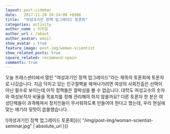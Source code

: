 ```yaml
---
layout: post-sidebar
date:   2017-11-28 20:24:00 +0900
title:  "여성과기인 정책 업그레이드 토론회"
categories: activity
author_name : 이우일
author_url : /about
author_avatar: wooil
show_avatar : true
feature_image: post-img/woman-scientist
show_related_posts: true
square_related: recommend-spain
comments: true
---
```


오늘 프레스센터에서 열린 "여성과기인 정책 업그레이드"라는 제목의 토론회에 토론자로 나갔습니다. 지금 닥치고 있는 인구절벽을 헤쳐나가려면 여성의 사회진출은 선택이 아닌 필수로 보이는데 아직 정책들은 절박성을 볼 수 없습니다. 대학도 여성교수의 숫자와 여성보직자 비율을 목표치를 정해 관리해야 하지 않을까요? 다른 토론자 한 분은 여성단체들이 과격해져서 정치인들이 무서워하도록 만들어야 한다고 했는데, 우리 현실에 맞는 얘기라 뒷맛이 씁쓸했습니다.

![여성과기인 정책 업그레이드 토론회]({{ "/img/post-img/woman-scientist-seminar.jpg" | absolute_url }})
